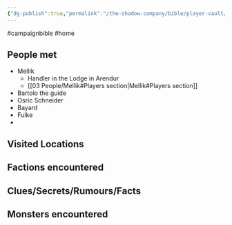 ```yaml
---
{"dg-publish":true,"permalink":"/the-shadow-company/bible/player-vault/2-campaign-journal/","title":"2. Campaign journal"}
---
```


#campaignbible #home

## People met
- Mellik 
	- Handler in the Lodge in Arendur
	- [[03 People/Mellik#Players section\|Mellik#Players section]]
- Bartolo the guide
- Osric Schneider
- Bayard
- Fulke
- 


## Visited Locations


## Factions encountered


## Clues/Secrets/Rumours/Facts 


## Monsters encountered



